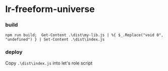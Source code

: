 # lr-freeform-universe
### build
`npm run build;  Get-Content .\dist\my-lib.js | %{ $_.Replace("void 0", "undefined") } | Set-Content .\dist\index.js`
### deploy
Copy `.\dist\index.js` into let's role script
